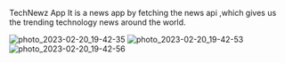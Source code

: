 TechNewz App
It is a news app by fetching the news api ,which gives us the trending technology news around the world.

![photo_2023-02-20_19-42-35](https://user-images.githubusercontent.com/82289240/220131552-3d9bb35e-0395-47dd-a1b5-12a39924d86f.jpg)
![photo_2023-02-20_19-42-53](https://user-images.githubusercontent.com/82289240/220131601-00496f4f-50e2-4284-9e2e-7b385a3ebcea.jpg)
![photo_2023-02-20_19-42-56](https://user-images.githubusercontent.com/82289240/220131620-347be263-fc90-484f-80f9-89b0e2c93129.jpg)
